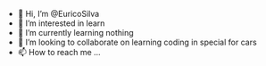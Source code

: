 - 👋 Hi, I’m @EuricoSilva
- 👀 I’m interested in learn
- 🌱 I’m currently learning nothing
- 💞️ I’m looking to collaborate on learning coding in special for cars
- 📫 How to reach me ...

<!---
EuricoSilva/EuricoSilva is a ✨ special ✨ repository because its `README.md` (this file) appears on your GitHub profile.
You can click the Preview link to take a look at your changes.
--->
